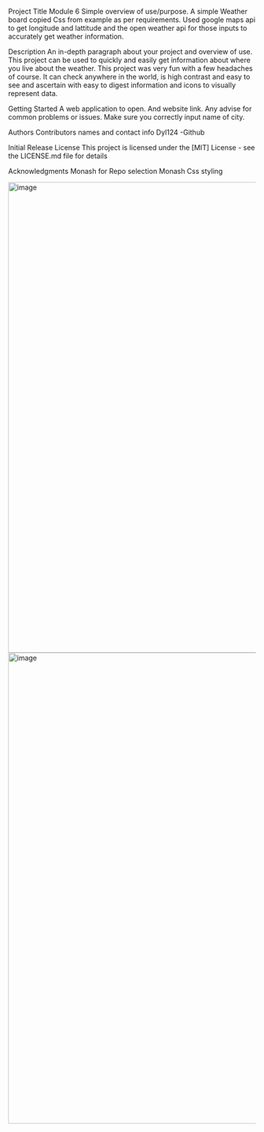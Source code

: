 Project Title Module 6 Simple overview of use/purpose. A simple Weather board copied Css from example as per requirements. Used google maps api to get longitude and lattitude and the open weather api for those inputs to accurately get weather information.

Description An in-depth paragraph about your project and overview of use. This project can be used to quickly and easily get information about where you live about the weather. This project was very fun with a few headaches of course. It can check anywhere in the world, is high contrast and easy to see and ascertain with easy to digest information and icons to visually represent data.

Getting Started A web application to open. And website link. Any advise for common problems or issues. Make sure you correctly input name of city.

Authors Contributors names and contact info Dyl124 -Github

Initial Release License This project is licensed under the [MIT] License - see the LICENSE.md file for details

Acknowledgments Monash for Repo selection Monash Css styling

<img width="957" alt="image" src="https://github.com/dyl124/Module-6-new/assets/142150017/6b67bb62-92a1-4025-b052-d6177cae8fa3">
<img width="958" alt="image" src="https://github.com/dyl124/Module-6-new/assets/142150017/6872a1a9-d0ec-41c0-b6d7-1259c87bfced">
